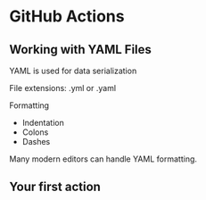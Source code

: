# GitHub Actions


## Working with YAML Files 

YAML is used for data serialization

File extensions: .yml or .yaml

Formatting 
- Indentation
- Colons
- Dashes

Many modern editors can handle YAML formatting.

## Your first action

